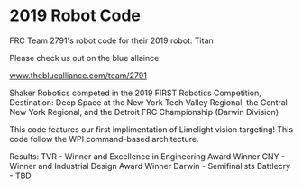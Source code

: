 2019 Robot Code
===============
FRC Team 2791's robot code for their 2019 robot: Titan

Please check us out on the blue allaince:

www.thebluealliance.com/team/2791

Shaker Robotics competed in the 2019 FIRST Robotics Competition, Destination: Deep Space at the New York Tech Valley Regional, the Central New York Regional, and the Detroit FRC Championship (Darwin Division)

This code features our first implimentation of Limelight vision targeting! 
This code follow the WPI command-based architecture. 

Results: 
TVR - Winner and Excellence in Engineering Award Winner
CNY - Winner and Industrial Design Award Winner
Darwin - Semifinalists
Battlecry - TBD

